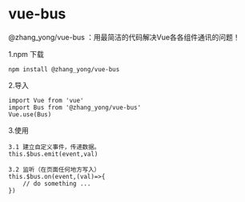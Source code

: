 # vue-bus

@zhang_yong/vue-bus ：用最简洁的代码解决Vue各各组件通讯的问题！

1.npm 下载

    npm install @zhang_yong/vue-bus

2.导入

```
import Vue from 'vue'
import Bus from '@zhang_yong/vue-bus'
Vue.use(Bus)
```

3.使用

```
3.1 建立自定义事件，传递数据。
this.$bus.emit(event,val)   
```

```
3.2 监听（在页面任何地方写入）
this.$bus.on(event,(val)=>{
	// do something ...
})
```

